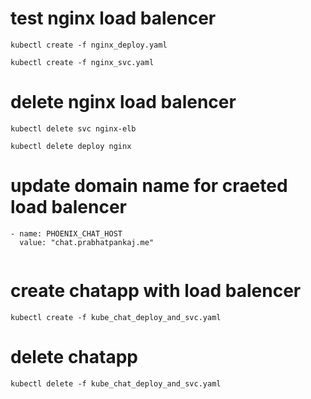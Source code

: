 # test nginx load balencer 
```
kubectl create -f nginx_deploy.yaml

kubectl create -f nginx_svc.yaml

```
# delete nginx load balencer

```
kubectl delete svc nginx-elb

kubectl delete deploy nginx

```

# update domain name for craeted load balencer 

```
- name: PHOENIX_CHAT_HOST
  value: "chat.prabhatpankaj.me"
          
```
# create chatapp with load balencer
```
kubectl create -f kube_chat_deploy_and_svc.yaml

```
# delete chatapp
```
kubectl delete -f kube_chat_deploy_and_svc.yaml
```
